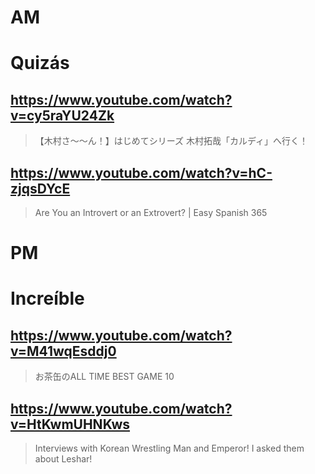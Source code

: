 # AM
# Quizás

## https://www.youtube.com/watch?v=cy5raYU24Zk 

> 【木村さ〜〜ん！】はじめてシリーズ 木村拓哉「カルディ」へ行く！ 

## https://www.youtube.com/watch?v=hC-zjqsDYcE

> Are You an Introvert or an Extrovert? | Easy Spanish 365 

# PM
# Increíble

## https://www.youtube.com/watch?v=M41wqEsddj0

> お茶缶のALL TIME BEST GAME 10

## https://www.youtube.com/watch?v=HtKwmUHNKws

> Interviews with Korean Wrestling Man and Emperor! I asked them about Leshar! 
